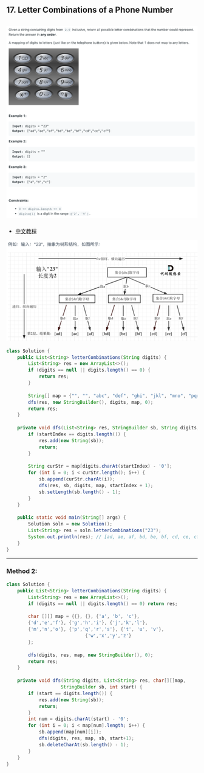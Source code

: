 ## 17. Letter Combinations of a Phone Number
![](img/2023-02-03-10-03-01.png)
---
- [中文教程](https://programmercarl.com/0017.%E7%94%B5%E8%AF%9D%E5%8F%B7%E7%A0%81%E7%9A%84%E5%AD%97%E6%AF%8D%E7%BB%84%E5%90%88.html#%E6%95%B0%E5%AD%97%E5%92%8C%E5%AD%97%E6%AF%8D%E5%A6%82%E4%BD%95%E6%98%A0%E5%B0%84)

![](img/2023-02-03-10-46-56.png)

```java
class Solution {
    public List<String> letterCombinations(String digits) {
        List<String> res = new ArrayList<>();
        if (digits == null || digits.length() == 0) {
            return res;
        }

        String[] map = {"", "", "abc", "def", "ghi", "jkl", "mno", "pqrs", "tuv", "wxyz"};
        dfs(res, new StringBuilder(), digits, map, 0);
        return res;
    }

    private void dfs(List<String> res, StringBuilder sb, String digits, String[] map, int startIndex) {
        if (startIndex == digits.length()) {
            res.add(new String(sb));
            return;
        }

        String curStr = map[digits.charAt(startIndex) - '0'];
        for (int i = 0; i < curStr.length(); i++) {
            sb.append(curStr.charAt(i));
            dfs(res, sb, digits, map, startIndex + 1);
            sb.setLength(sb.length() - 1);
        }
    }

    public static void main(String[] args) {
        Solution soln = new Solution();
        List<String> res = soln.letterCombinations("23");
        System.out.println(res); // [ad, ae, af, bd, be, bf, cd, ce, cf]
    }
}
```

---

### Method 2:

```java
class Solution {
    public List<String> letterCombinations(String digits) {
        List<String> res = new ArrayList<>();
        if (digits == null || digits.length() == 0) return res;
        
        char [][] map = {{}, {}, {'a', 'b', 'c'}, 
        {'d','e','f'}, {'g','h','i'}, {'j','k','l'}, 
        {'m','n','o'}, {'p','q','r','s'}, {'t', 'u', 'v'},
                             {'w','x','y','z'}
        };
        
        dfs(digits, res, map, new StringBuilder(), 0);
        return res;
    }
    
    private void dfs(String digits, List<String> res, char[][]map,
                    StringBuilder sb, int start) {
        if (start == digits.length()) {
            res.add(new String(sb));
            return;
        }
        int num = digits.charAt(start) - '0';
        for (int i = 0; i < map[num].length; i++) {
            sb.append(map[num][i]);
            dfs(digits, res, map, sb, start+1);
            sb.deleteCharAt(sb.length() - 1);
        }
    }
}
```